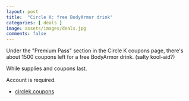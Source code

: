 ```yaml
---
layout: post
title:  "Circle K: free BodyArmor drink"
categories: [ deals ]
image: assets/images/deals.jpg
comments: false
---
```


Under the "Premium Pass" section in the Circle K coupons page, there's about 1500 coupons left for a free BodyArmor drink.  (salty kool-aid?)

While supplies and coupons last.

Account is required.

- [circlek.coupons](https://circlek.coupons/)


